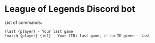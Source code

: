 # League of Legends Discord bot

List of commands:
```
!last {player} - Your last game
!match {player} {id?} - Your (ID) last game, if no ID given - last
```